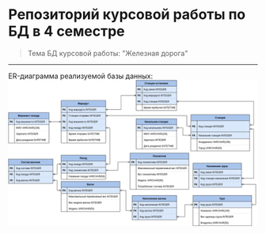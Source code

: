 # Репозиторий курсовой работы по БД в 4 семестре
> Тема БД курсовой работы: "Железная дорога"
---
ER-диаграмма реализуемой базы данных:
![alt image](pictures/ER.png)
<img data-src="pictures/ER.jpg" class="lazyload" />
<img data-src="pictures/ER.png" class="lazyload" />
